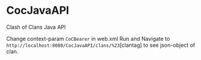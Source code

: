 # CocJavaAPI
Clash of Clans Java API

Change context-param `CoCBearer` in web.xml
Run and Navigate to `http://localhost:8080/CocJavaAPI/clans/%23`[clantag] to see json-object of clan.
